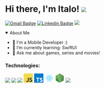 <h1> Hi there, I'm Italo! <img src="https://media.giphy.com/media/iigp4VDyf5dCLRlGkm/giphy.gif" width="50"> </h1>

[![Gmail Badge](https://img.shields.io/badge/-italord.melo@gmail.com-c14438?style=flat-square&logo=Gmail&logoColor=white&link=mailto:italord.melo@gmail.com)](mailto:italord.melo@gmail.com)
[![Linkedin Badge](https://img.shields.io/badge/-LinkedIn-blue?style=flat-square&logo=Linkedin&logoColor=white&link=https://www.linkedin.com/in/italocmelo/)](https://www.linkedin.com/in/italocmelo/)
![](https://komarev.com/ghpvc/?username=Italord0)

<details open>
  <summary>About Me</summary>

- 📱 I'm a Mobile Developer :)
- 🌱 I’m currently learning: SwiftUI
- 💬 Ask me about games, series and movies!
</details>

<!--
<div>
  <a href="https://github.com/Italord0">

  <img height="184em" src="https://github-readme-stats.vercel.app/api?username=Italord0&show_icons=true&theme=vision-friendly-dark&include_all_commits=true&count_private=true"/>
  <img height="184em" src="https://github-readme-stats.vercel.app/api/top-langs/?username=Italord0&layout=compact&langs_count=8&theme=vision-friendly-dark"/>
<!--   <img height="319em" src="https://github-readme-streak-stats.herokuapp.com/?user=Italord0&theme=vision-friendly-dark" alt="carlosrodrigo" /> -->
    
  
</div>

<!--### Studying:-->
### Technologies:
<code><img height="30" src="https://user-images.githubusercontent.com/32901063/122115889-4e5af000-cdfb-11eb-8988-c7c776bce4f7.png"></code>
<code><img height="30" src="https://cdn.iconscout.com/icon/free/png-512/java-23-225999.png"></code>
<code><img height="30" src="https://cdn4.iconfinder.com/data/icons/logos-3/504/Swift-2-512.png"></code>
<code><img height="30" src="https://raw.githubusercontent.com/github/explore/80688e429a7d4ef2fca1e82350fe8e3517d3494d/topics/javascript/javascript.png"></code>
<code><img height="30" src="https://raw.githubusercontent.com/github/explore/80688e429a7d4ef2fca1e82350fe8e3517d3494d/topics/typescript/typescript.png"></code>
<code><img height="30" src="https://raw.githubusercontent.com/github/explore/80688e429a7d4ef2fca1e82350fe8e3517d3494d/topics/react/react.png"></code>
<code><img height="30" src="https://raw.githubusercontent.com/github/explore/80688e429a7d4ef2fca1e82350fe8e3517d3494d/topics/nodejs/nodejs.png"></code>
<code><img height="30" src="https://user-images.githubusercontent.com/51419598/152648731-567997ec-ac1c-4a9c-a816-a1fb1882abbe.png"></code>
<br>

